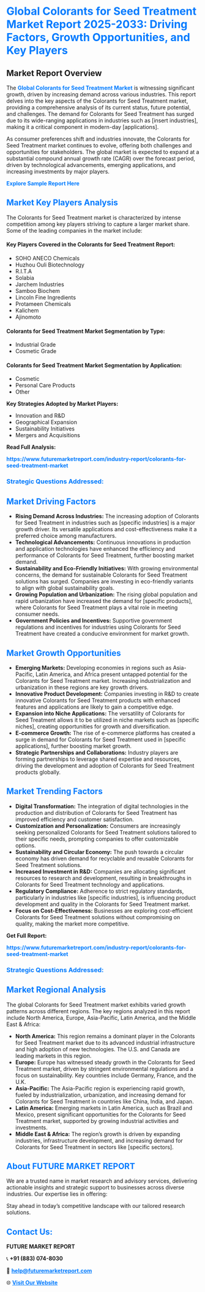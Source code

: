 <h1 style="color: #007BFF;">Global Colorants for Seed Treatment Market Report 2025-2033: Driving Factors, Growth Opportunities, and Key Players</h1>

<section id="overview">
<h2>Market Report Overview</h2>
<p>The <a href="https://www.futuremarketreport.com/industry-report/colorants-for-seed-treatment-market" style="color: #007BFF; text-decoration: none;"><strong>Global Colorants for Seed Treatment Market</strong></a> is witnessing significant growth, driven by increasing demand across various industries. This report delves into the key aspects of the Colorants for Seed Treatment market, providing a comprehensive analysis of its current status, future potential, and challenges. The demand for Colorants for Seed Treatment has surged due to its wide-ranging applications in industries such as [insert industries], making it a critical component in modern-day [applications].</p>
<p>As consumer preferences shift and industries innovate, the Colorants for Seed Treatment market continues to evolve, offering both challenges and opportunities for stakeholders. The global market is expected to expand at a substantial compound annual growth rate (CAGR) over the forecast period, driven by technological advancements, emerging applications, and increasing investments by major players.</p>
</section>

<section id="overview">
<p><a href="https://www.futuremarketreport.com/request-sample/reportId=36713" style="color: #007BFF; text-decoration: none;"><strong>Explore Sample Report Here</strong></a></p>
</section>

<section id="key-players">
<h2 style="color: #007BFF;">Market Key Players Analysis</h2>
<p>The Colorants for Seed Treatment market is characterized by intense competition among key players striving to capture a larger market share. Some of the leading companies in the market include:</p>
<h4>Key Players Covered in the Colorants for Seed Treatment Report:</h4>
<ul><li>SOHO ANECO Chemicals</li><li>Huzhou Ouli Biotechnology</li><li>R.I.T.A</li><li>Solabia</li><li>Jarchem Industries</li><li>Samboo Biochem</li><li>Lincoln Fine Ingredients</li><li>Protameen Chemicals</li><li>Kalichem</li><li>Ajinomoto</li></ul>
<h4>Colorants for Seed Treatment Market Segmentation by Type:</h4>
<ul><li>Industrial Grade</li><li>Cosmetic Grade</li></ul>

<h4>Colorants for Seed Treatment Market Segmentation by Application:</h4>
<ul><li>Cosmetic</li><li>Personal Care Products</li><li>Other</li></ul>
<p><strong>Key Strategies Adopted by Market Players:</strong></p>
<ul>
<li>Innovation and R&D</li>
<li>Geographical Expansion</li>
<li>Sustainability Initiatives</li>
<li>Mergers and Acquisitions</li>
</ul>
</section>

<section>
<p><strong>Read Full Analysis: </strong></p><a href="https://www.futuremarketreport.com/industry-report/colorants-for-seed-treatment-market" style="color: #007BFF; text-decoration: none;"><strong>https://www.futuremarketreport.com/industry-report/colorants-for-seed-treatment-market</strong></a>
<h3 style="color: #007BFF;">Strategic Questions Addressed:</h3>
</section>

<section id="driving-factors">
<h2 style="color: #007BFF;">Market Driving Factors</h2>
<ul>
<li><strong>Rising Demand Across Industries:</strong> The increasing adoption of Colorants for Seed Treatment in industries such as [specific industries] is a major growth driver. Its versatile applications and cost-effectiveness make it a preferred choice among manufacturers.</li>
<li><strong>Technological Advancements:</strong> Continuous innovations in production and application technologies have enhanced the efficiency and performance of Colorants for Seed Treatment, further boosting market demand.</li>
<li><strong>Sustainability and Eco-Friendly Initiatives:</strong> With growing environmental concerns, the demand for sustainable Colorants for Seed Treatment solutions has surged. Companies are investing in eco-friendly variants to align with global sustainability goals.</li>
<li><strong>Growing Population and Urbanization:</strong> The rising global population and rapid urbanization have increased the demand for [specific products], where Colorants for Seed Treatment plays a vital role in meeting consumer needs.</li>
<li><strong>Government Policies and Incentives:</strong> Supportive government regulations and incentives for industries using Colorants for Seed Treatment have created a conducive environment for market growth.</li>
</ul>
</section>

<section id="growth-opportunities">
<h2 style="color: #007BFF;">Market Growth Opportunities</h2>
<ul>
<li><strong>Emerging Markets:</strong> Developing economies in regions such as Asia-Pacific, Latin America, and Africa present untapped potential for the Colorants for Seed Treatment market. Increasing industrialization and urbanization in these regions are key growth drivers.</li>
<li><strong>Innovative Product Development:</strong> Companies investing in R&D to create innovative Colorants for Seed Treatment products with enhanced features and applications are likely to gain a competitive edge.</li>
<li><strong>Expansion into Niche Applications:</strong> The versatility of Colorants for Seed Treatment allows it to be utilized in niche markets such as [specific niches], creating opportunities for growth and diversification.</li>
<li><strong>E-commerce Growth:</strong> The rise of e-commerce platforms has created a surge in demand for Colorants for Seed Treatment used in [specific applications], further boosting market growth.</li>
<li><strong>Strategic Partnerships and Collaborations:</strong> Industry players are forming partnerships to leverage shared expertise and resources, driving the development and adoption of Colorants for Seed Treatment products globally.</li>
</ul>
</section>

<section id="trending-factors">
<h2 style="color: #007BFF;">Market Trending Factors</h2>
<ul>
<li><strong>Digital Transformation:</strong> The integration of digital technologies in the production and distribution of Colorants for Seed Treatment has improved efficiency and customer satisfaction.</li>
<li><strong>Customization and Personalization:</strong> Consumers are increasingly seeking personalized Colorants for Seed Treatment solutions tailored to their specific needs, prompting companies to offer customizable options.</li>
<li><strong>Sustainability and Circular Economy:</strong> The push towards a circular economy has driven demand for recyclable and reusable Colorants for Seed Treatment solutions.</li>
<li><strong>Increased Investment in R&D:</strong> Companies are allocating significant resources to research and development, resulting in breakthroughs in Colorants for Seed Treatment technology and applications.</li>
<li><strong>Regulatory Compliance:</strong> Adherence to strict regulatory standards, particularly in industries like [specific industries], is influencing product development and quality in the Colorants for Seed Treatment market.</li>
<li><strong>Focus on Cost-Effectiveness:</strong> Businesses are exploring cost-efficient Colorants for Seed Treatment solutions without compromising on quality, making the market more competitive.</li>
</ul>
</section>

<section>
<p><strong>Get Full Report: </strong></p><a href="https://www.futuremarketreport.com/industry-report/colorants-for-seed-treatment-market" style="color: #007BFF; text-decoration: none;"><strong>https://www.futuremarketreport.com/industry-report/colorants-for-seed-treatment-market</strong></a>
<h3 style="color: #007BFF;">Strategic Questions Addressed:</h3>
</section>


<section id="regional-analysis">
<h2 style="color: #007BFF;">Market Regional Analysis</h2>
<p>The global Colorants for Seed Treatment market exhibits varied growth patterns across different regions. The key regions analyzed in this report include North America, Europe, Asia-Pacific, Latin America, and the Middle East & Africa:</p>
<ul>
<li><strong>North America:</strong> This region remains a dominant player in the Colorants for Seed Treatment market due to its advanced industrial infrastructure and high adoption of new technologies. The U.S. and Canada are leading markets in this region.</li>
<li><strong>Europe:</strong> Europe has witnessed steady growth in the Colorants for Seed Treatment market, driven by stringent environmental regulations and a focus on sustainability. Key countries include Germany, France, and the U.K.</li>
<li><strong>Asia-Pacific:</strong> The Asia-Pacific region is experiencing rapid growth, fueled by industrialization, urbanization, and increasing demand for Colorants for Seed Treatment in countries like China, India, and Japan.</li>
<li><strong>Latin America:</strong> Emerging markets in Latin America, such as Brazil and Mexico, present significant opportunities for the Colorants for Seed Treatment market, supported by growing industrial activities and investments.</li>
<li><strong>Middle East & Africa:</strong> The region’s growth is driven by expanding industries, infrastructure development, and increasing demand for Colorants for Seed Treatment in sectors like [specific sectors].</li>
</ul>
</section>

<footer>
<h2 style="color: #007BFF;">About FUTURE MARKET REPORT</h2>
<p>We are a trusted name in market research and advisory services, delivering actionable insights and strategic support to businesses across diverse industries. Our expertise lies in offering:</p>

<p>Stay ahead in today’s competitive landscape with our tailored research solutions.</p>

<h2 style="color: #007BFF;">Contact Us:</h2>
<p><strong>FUTURE MARKET REPORT</strong></p>
<p>📞 <strong>+91 (883) 074-8030</strong></p>
<p>📧 <strong><a href="mailto:help@futuremarketreport.com" style="color: #007BFF;">help@futuremarketreport.com</a></strong></p>
<p>🌐 <strong><a href="https://www.futuremarketreport.com/" style="color: #007BFF;">Visit Our Website</a></strong></p>
</footer>